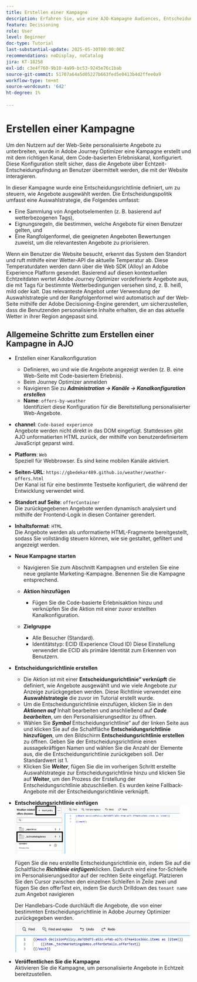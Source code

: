 ```yaml
---
title: Erstellen einer Kampagne
description: Erfahren Sie, wie eine AJO-Kampagne Audiences, Entscheidungsrichtlinien und Kanäle verbindet, um personalisierte Angebote zum richtigen Zeitpunkt über Kunden-Touchpoints bereitzustellen.
feature: Decisioning
role: User
level: Beginner
doc-type: Tutorial
last-substantial-update: 2025-05-30T00:00:00Z
recommendations: noDisplay, noCatalog
jira: KT-18258
exl-id: c3e4f760-9b10-4a99-bc53-9245e76c1bab
source-git-commit: 51707a64a5d05227b663fed5e0413b4d2ffee0a9
workflow-type: tm+mt
source-wordcount: '642'
ht-degree: 1%

---
```


# Erstellen einer Kampagne

Um den Nutzern auf der Web-Seite personalisierte Angebote zu unterbreiten, wurde in Adobe Journey Optimizer eine Kampagne erstellt und mit dem richtigen Kanal, dem Code-basierten Erlebniskanal, konfiguriert. Diese Konfiguration stellt sicher, dass die Angebote über Echtzeit-Entscheidungsfindung an Benutzer übermittelt werden, die mit der Website interagieren.

In dieser Kampagne wurde eine Entscheidungsrichtlinie definiert, um zu steuern, wie Angebote ausgewählt werden. Die Entscheidungspolitik umfasst eine Auswahlstrategie, die Folgendes umfasst:

- Eine Sammlung von Angebotselementen (z. B. basierend auf wetterbezogenen Tags),
- Eignungsregeln, die bestimmen, welche Angebote für einen Benutzer gelten, und
- Eine Rangfolgenformel, die geeigneten Angeboten Bewertungen zuweist, um die relevantesten Angebote zu priorisieren.

Wenn ein Benutzer die Website besucht, erkennt das System den Standort und ruft mithilfe einer Wetter-API die aktuelle Temperatur ab. Diese Temperaturdaten werden dann über die Web SDK (Alloy) an Adobe Experience Platform gesendet. Basierend auf diesen kontextuellen Echtzeitdaten wertet Adobe Journey Optimizer vordefinierte Angebote aus, die mit Tags für bestimmte Wetterbedingungen versehen sind, z. B. heiß, mild oder kalt. Das relevanteste Angebot unter Verwendung der Auswahlstrategie und der Rangfolgenformel wird automatisch auf der Web-Seite mithilfe der Adobe Decisioning-Engine gerendert, um sicherzustellen, dass die Benutzenden personalisierte Inhalte erhalten, die an das aktuelle Wetter in ihrer Region angepasst sind.


## Allgemeine Schritte zum Erstellen einer Kampagne in AJO

- Erstellen einer Kanalkonfiguration
   - Definieren, wo und wie die Angebote angezeigt werden (z. B. eine Web-Seite mit Code-basiertem Erlebnis).
   - Beim Journey Optimizer anmelden
   - Navigieren Sie zu _&#x200B;**Administration -> Kanäle -> Kanalkonfiguration erstellen**&#x200B;_
   - **Name**: `offers-by-weather`\
     Identifiziert diese Konfiguration für die Bereitstellung personalisierter Web-Angebote.
- **channel**:
  `Code-based experience`\
  Angebote werden nicht direkt in das DOM eingefügt. Stattdessen gibt AJO unformatierten HTML zurück, der mithilfe von benutzerdefiniertem JavaScript geparst wird.
- **Platform**: `Web`\
  Speziell für Webbrowser. Es sind keine mobilen Kanäle aktiviert.

- **Seiten-URL**: `https://gbedekar489.github.io/weather/weather-offers.html`\
  Der Kanal ist für eine bestimmte Testseite konfiguriert, die während der Entwicklung verwendet wird.
- **Standort auf Seite**: `offerContainer`\
  Die zurückgegebenen Angebote werden dynamisch analysiert und mithilfe der Frontend-Logik in diesen Container gerendert.

- **Inhaltsformat**: `HTML`\
  Die Angebote werden als unformatierte HTML-Fragmente bereitgestellt, sodass Sie vollständig steuern können, wie sie gestaltet, gefiltert und angezeigt werden.


- **Neue Kampagne starten**
   - Navigieren Sie zum Abschnitt Kampagnen und erstellen Sie eine neue geplante Marketing-Kampagne. Benennen Sie die Kampagne entsprechend.
   - **Aktion hinzufügen**
      - Fügen Sie die Code-basierte Erlebnisaktion hinzu und verknüpfen Sie die Aktion mit einer zuvor erstellten Kanalkonfiguration.



   - **Zielgruppe**
      - Alle Besucher (Standard).
      - Identitätstyp: ECID (Experience Cloud ID)
Diese Einstellung verwendet die ECID als primäre Identität zum Erkennen von Benutzern.


- **Entscheidungsrichtlinie erstellen**
   - Die Aktion ist mit einer **Entscheidungsrichtlinie“ verknüpft** die definiert, wie Angebote ausgewählt und wie viele Angebote zur Anzeige zurückgegeben werden. Diese Richtlinie verwendet eine **Auswahlstrategie** die zuvor im Tutorial erstellt wurde.
   - Um die Entscheidungsrichtlinie einzufügen, klicken Sie in den _&#x200B;**Aktionen auf**&#x200B;_ Inhalt bearbeiten und anschließend auf **_Code bearbeiten_**, um den Personalisierungseditor zu öffnen.
   - Wählen Sie _&#x200B;**Symbol**&#x200B;_ Entscheidungsrichtlinie“ auf der linken Seite aus und klicken Sie auf die Schaltfläche **Entscheidungsrichtlinie hinzufügen**, um den Bildschirm **Entscheidungsrichtlinie erstellen** zu öffnen. Geben Sie der Entscheidungsrichtlinie einen aussagekräftigen Namen und wählen Sie die Anzahl der Elemente aus, die die Entscheidungsrichtlinie zurückgeben soll. Der Standardwert ist 1.
   - Klicken Sie **_Weiter_**, fügen Sie die im vorherigen Schritt erstellte Auswahlstrategie zur Entscheidungsrichtlinie hinzu und klicken Sie auf **Weiter**, um den Prozess der Erstellung der Entscheidungsrichtlinie abzuschließen. Es wurden keine Fallback-Angebote mit der Entscheidungsrichtlinie verknüpft.



- **Entscheidungsrichtlinie einfügen**
  ![personalization-editor](assets/personalization-editor.png)

  Fügen Sie die neu erstellte Entscheidungsrichtlinie ein, indem Sie auf die Schaltfläche _&#x200B;**Richtlinie einfügen**&#x200B;_ klicken. Dadurch wird eine for-Schleife im Personalisierungseditor auf der rechten Seite eingefügt.
Platzieren Sie den Cursor zwischen den einzelnen Schleifen in Zeile zwei und fügen Sie den offerText ein, indem Sie durch Drilldown des `tenant name` zum Angebot navigieren

  Der Handlebars-Code durchläuft die Angebote, die von einer bestimmten Entscheidungsrichtlinie in Adobe Journey Optimizer zurückgegeben werden.
  ![Lenker](assets/handlebar-code.png)

- **Veröffentlichen Sie die Kampagne**\
  Aktivieren Sie die Kampagne, um personalisierte Angebote in Echtzeit bereitzustellen.
